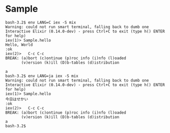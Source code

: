 Sample
======



    bash-3.2$ env LANG=C iex -S mix
    Warning: could not run smart terminal, falling back to dumb one
    Interactive Elixir (0.14.0-dev) - press Ctrl+C to exit (type h() ENTER for help)
    iex(1)> Sample.hello
    Hello, World
    :ok
    iex(2)>   C-c C-c
    BREAK: (a)bort (c)ontinue (p)roc info (i)nfo (l)oaded
           (v)ersion (k)ill (D)b-tables (d)istribution

    a
    bash-3.2$ env LANG=ja iex -S mix
    Warning: could not run smart terminal, falling back to dumb one
    Interactive Elixir (0.14.0-dev) - press Ctrl+C to exit (type h() ENTER for help)
    iex(1)> Sample.hello
    今日はせかい
    :ok
    iex(2)>   C-c C-c
    BREAK: (a)bort (c)ontinue (p)roc info (i)nfo (l)oaded
           (v)ersion (k)ill (D)b-tables (d)istribution
    a
    bash-3.2$ 